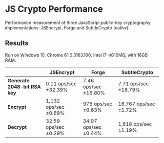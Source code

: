 # JS Crypto Performance
Performance measurement of three JavaScript public-key cryptography implementations: JSEncrypt, Forge and SubtleCrypto (native).

## Results
Run on Windows 10, Chrome 61.0.3163.100, Intel i7-4810MQ, with 16GB RAM.


|                               | JSEncrypt            | Forge                | SubtleCrypto          |
|-------------------------------|----------------------|----------------------|-----------------------|
| **Generate 2048-bit RSA key** | 0.11 ops/sec ±32.39% | 7.46 ops/sec ±16.80% | 7.71 ops/sec ±18.79%  |
| **Encrypt**                   | 1,132 ops/sec ±0.69% | 975 ops/sec ±0.63%   | 16,767 ops/sec ±1.72% |
| **Decrypt**                   | 32.59 ops/sec ±0.29% | 34.07 ops/sec ±0.44% | 1,618 ops/sec ±1.19%  |
